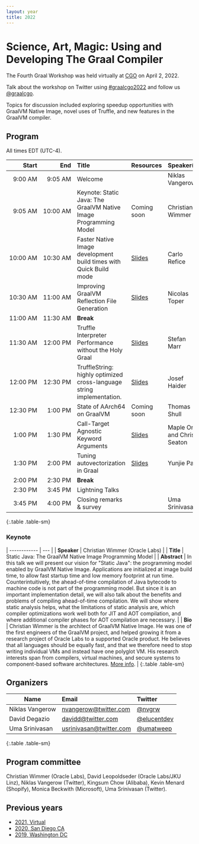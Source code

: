 ```yaml
---
layout: year
title: 2022
---
```


# Science, Art, Magic: Using and Developing The Graal Compiler

The Fourth Graal Workshop was held virtually at [CGO](https://www.cgo.org) on April 2, 2022.

Talk about the workshop on Twitter using [#graalcgo2022](https://twitter.com/search?q=%23graalcgo2022) and follow us [@graalcgo](https://twitter.com/graalcgo).

Topics for discussion included exploring speedup opportunities with GraalVM Native Image, novel uses of Truffle, and new features in the GraalVM compiler.

## Program

All times EDT (UTC-4).

| Start         | End           | Title                                                                 | Resources                                                                     | Speaker(s)                 |
| ------------: | ------------: | :-------------------------------------------------------------------- | :---------------------------------------------------------------------------- | :------------------------- |
| 9:00&nbsp;AM  | 9:05&nbsp;AM  | Welcome                                                               |                                                                               | Niklas Vangerow            |
| 9:05&nbsp;AM  | 10:00&nbsp;AM | Keynote: Static Java: The GraalVM Native Image Programming Model      | Coming soon                                                                   | Christian Wimmer           |
| 10:00&nbsp;AM | 10:30&nbsp;AM | Faster Native Image development build times with Quick Build mode     | [Slides](slides/1_Quick_build_Mode.pdf)                                       | Carlo Refice               |
| 10:30&nbsp;AM | 11:00&nbsp;AM | Improving GraalVM Reflection File Generation                          | [Slides](slides/2_Improving_GraalVM_Reflection_File_Generation.pdf)           | Nicolas Toper              |
| 11:00&nbsp;AM | 11:30&nbsp;AM | **Break**                                                             |                                                                               |                            |
| 11:30&nbsp;AM | 12:00&nbsp;PM | Truffle Interpreter Performance without the Holy Graal                | [Slides](slides/3_Truffle_Interpreter_Performance_without_the_Holy_Graal.pdf) | Stefan Marr                |
| 12:00&nbsp;PM | 12:30&nbsp;PM | TruffleString: highly optimized cross-language string implementation. | [Slides](slides/4_TruffleStrings.pdf)                                         | Josef Haider               |
| 12:30&nbsp;PM | 1:00&nbsp;PM  | State of AArch64 on GraalVM                                           | Coming soon                                                                   | Thomas Shull               |
| 1:00&nbsp;PM  | 1:30&nbsp;PM  | Call-Target Agnostic Keyword Arguments                                | [Slides](slides/6_Call-Target_Agnostic_Keyword_Arguments.pdf)                 | Maple Ong and Chris Seaton |
| 1:30&nbsp;PM  | 2:00&nbsp;PM  | Tuning autovectorization in Graal                                     | [Slides](slides/7_Tuning_Autovectorization_in_Graal.pdf)                      | Yunjie Pan                 |
| 2:00&nbsp;PM  | 2:30&nbsp;PM  | **Break**                                                             |                                                                               |                            |
| 2:30&nbsp;PM  | 3:45&nbsp;PM  | Lightning Talks                                                       |                                                                               |                            |
| 3:45&nbsp;PM  | 4:00&nbsp;PM  | Closing remarks &amp; survey                                          |                                                                               | Uma Srinivasan             |
{:.table .table-sm}

### Keynote

| ------------ | --- |
| **Speaker**  | Christian Wimmer (Oracle Labs) |
| **Title**    | Static Java: The GraalVM Native Image Programming Model |
| **Abstract** | In this talk we will present our vision for "Static Java": the programming model enabled by GraalVM Native Image. Applications are initialized at image build time, to allow fast startup time and low memory footprint at run time. Counterintuitively, the ahead-of-time compilation of Java bytecode to machine code is not part of the programming model. But since it is an important implementation detail, we will also talk about the benefits and problems of compiling ahead-of-time compilation. We will show where static analysis helps, what the limitations of static analysis are, which compiler optimizations work well both for JIT and AOT compilation, and where additional compiler phases for AOT compilation are necessary. |
| **Bio**      | Christian Wimmer is the architect of GraalVM Native Image. He was one of the first engineers of the GraalVM project, and helped growing it from a research project of Oracle Labs to a supported Oracle product. He believes that all languages should be equally fast, and that we therefore need to stop writing individual VMs and instead have one polyglot VM. His research interests span from compilers, virtual machines, and secure systems to component-based software architectures. [More info](https://conf.researchr.org/profile/cgo-2022/christianwimmer). |
{:.table .table-sm}

## Organizers

| Name            | Email                                                     | Twitter                                         |
| --------------- | :-------------------------------------------------------- | :---------------------------------------------- |
| Niklas Vangerow | [nvangerow@twitter.com](mailto:nvangerow@twitter.com)     | [@nvgrw](https://twitter.com/nvgrw)             |
| David Degazio   | [davidd@twitter.com](mailto:davidd@twitter.com)           | [@elucentdev](https://twitter.com/elucentdev)   |
| Uma Srinivasan  | [usrinivasan@twitter.com](mailto:usrinivasan@twitter.com) | [@umatweep](https://twitter.com/umatweep)       |
{:.table .table-sm}

## Program committee

Christian Wimmer (Oracle Labs), David Leopoldseder (Oracle Labs/JKU Linz), Niklas Vangerow (Twitter),
Kingsum Chow (Alibaba), Kevin Menard (Shopify), Monica Beckwith (Microsoft), Uma Srinivasan (Twitter).

## Previous years

* [2021, Virtual](../2021/)
* [2020, San Diego CA](../2020/)
* [2019, Washington DC](../2019/)

